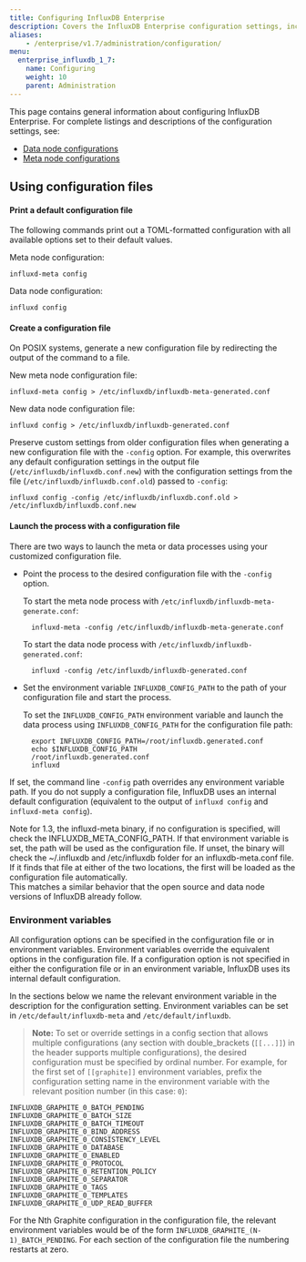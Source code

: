 ```yaml
---
title: Configuring InfluxDB Enterprise
description: Covers the InfluxDB Enterprise configuration settings, including global options, meta node options, and data node options
aliases:
    - /enterprise/v1.7/administration/configuration/
menu:
  enterprise_influxdb_1_7:
    name: Configuring
    weight: 10
    parent: Administration
---
```


This page contains general information about configuring InfluxDB Enterprise.
For complete listings and descriptions of the configuration settings, see:

* [Data node configurations](/enterprise_influxdb/v1.7/administration/config-data-nodes)
* [Meta node configurations](/enterprise_influxdb/v1.7/administration/config-meta-nodes)

## Using configuration files

#### Print a default configuration file

The following commands print out a TOML-formatted configuration with all
available options set to their default values.

Meta node configuration:

```
influxd-meta config
```

Data node configuration:

```
influxd config
```

#### Create a configuration file

On POSIX systems, generate a new configuration file by redirecting the output
of the command to a file.

New meta node configuration file:
```
influxd-meta config > /etc/influxdb/influxdb-meta-generated.conf
```

New data node configuration file:
```
influxd config > /etc/influxdb/influxdb-generated.conf
```

Preserve custom settings from older configuration files when generating a new
configuration file with the `-config` option.
For example, this overwrites any default configuration settings in the output
file (`/etc/influxdb/influxdb.conf.new`) with the configuration settings from
the file (`/etc/influxdb/influxdb.conf.old`) passed to `-config`:

```
influxd config -config /etc/influxdb/influxdb.conf.old > /etc/influxdb/influxdb.conf.new
```

#### Launch the process with a configuration file

There are two ways to launch the meta or data processes using your customized
configuration file.

* Point the process to the desired configuration file with the `-config` option.

    To start the meta node process with `/etc/influxdb/influxdb-meta-generate.conf`:

        influxd-meta -config /etc/influxdb/influxdb-meta-generate.conf

    To start the data node process with `/etc/influxdb/influxdb-generated.conf`:

        influxd -config /etc/influxdb/influxdb-generated.conf


* Set the environment variable `INFLUXDB_CONFIG_PATH` to the path of your
configuration file and start the process.

    To set the `INFLUXDB_CONFIG_PATH` environment variable and launch the data
    process using `INFLUXDB_CONFIG_PATH` for the configuration file path:

        export INFLUXDB_CONFIG_PATH=/root/influxdb.generated.conf
        echo $INFLUXDB_CONFIG_PATH
        /root/influxdb.generated.conf
        influxd

If set, the command line `-config` path overrides any environment variable path.
If you do not supply a configuration file, InfluxDB uses an internal default
configuration (equivalent to the output of `influxd config` and `influxd-meta
config`).

<dt> Note for 1.3, the influxd-meta binary, if no configuration is specified, will check the INFLUXDB_META_CONFIG_PATH.
If that environment variable is set, the path will be used as the configuration file.
If unset, the binary will check the ~/.influxdb and /etc/influxdb folder for an influxdb-meta.conf file.
If it finds that file at either of the two locations, the first will be loaded as the configuration file automatically.
<br>
This matches a similar behavior that the open source and data node versions of InfluxDB already follow.
</dt>

### Environment variables

All configuration options can be specified in the configuration file or in
environment variables.
Environment variables override the equivalent options in the configuration
file.
If a configuration option is not specified in either the configuration file
or in an environment variable, InfluxDB uses its internal default
configuration.

In the sections below we name the relevant environment variable in the
description for the configuration setting.
Environment variables can be set in `/etc/default/influxdb-meta` and
`/etc/default/influxdb`.

> **Note:**
To set or override settings in a config section that allows multiple
configurations (any section with double_brackets (`[[...]]`) in the header supports
multiple configurations), the desired configuration must be specified by ordinal
number.
For example, for the first set of `[[graphite]]` environment variables,
prefix the configuration setting name in the environment variable with the
relevant position number (in this case: `0`):
>
    INFLUXDB_GRAPHITE_0_BATCH_PENDING
    INFLUXDB_GRAPHITE_0_BATCH_SIZE
    INFLUXDB_GRAPHITE_0_BATCH_TIMEOUT
    INFLUXDB_GRAPHITE_0_BIND_ADDRESS
    INFLUXDB_GRAPHITE_0_CONSISTENCY_LEVEL
    INFLUXDB_GRAPHITE_0_DATABASE
    INFLUXDB_GRAPHITE_0_ENABLED
    INFLUXDB_GRAPHITE_0_PROTOCOL
    INFLUXDB_GRAPHITE_0_RETENTION_POLICY
    INFLUXDB_GRAPHITE_0_SEPARATOR
    INFLUXDB_GRAPHITE_0_TAGS
    INFLUXDB_GRAPHITE_0_TEMPLATES
    INFLUXDB_GRAPHITE_0_UDP_READ_BUFFER
>
For the Nth Graphite configuration in the configuration file, the relevant
environment variables would be of the form `INFLUXDB_GRAPHITE_(N-1)_BATCH_PENDING`.
For each section of the configuration file the numbering restarts at zero.
